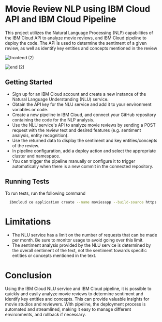# Movie Review NLP using IBM Cloud API and IBM Cloud Pipeline

This project utilizes the Natural Language Processing (NLP) capabilities of the IBM Cloud API to analyze movie reviews, and IBM Cloud pipeline to deploy the code. The API is used to determine the sentiment of a given review, as well as identify key entities and concepts mentioned in the review

![frontend (2)](https://user-images.githubusercontent.com/95765364/213115264-e0c1f6a2-294c-43fa-86df-bef89a867ba2.png)

![end (2)](https://user-images.githubusercontent.com/95765364/213115313-eda3126c-7a6f-42cf-b1bc-84a33e4a730f.png)


## Getting Started
- Sign up for an IBM Cloud account and create a new instance of the Natural Language Understanding (NLU) service.
- Obtain the API key for the NLU service and add it to your environment variables or code.
- Create a new pipeline in IBM Cloud, and connect your GitHub repository containing the code for the NLP analysis.
- Use the NLU service's API to analyze movie reviews by sending a POST request with the review text and desired features (e.g. sentiment analysis, entity recognition).
- Use the returned data to display the sentiment and key entities/concepts of the review.
- In pipeline configuration, add a deploy action and select the appropriate cluster and namespace.
- You can trigger the pipeline manually or configure it to trigger automatically when there is a new commit in the connected repository.

## Running Tests

To run tests, run the following command

```bash
  ibmcloud ce application create --name moviesapp --build-source https://github.com/Sam-Joshua-S/Movie-Database-v2.0.git --image us.icr.io/${SN_ICR_NAMESPACE}/moviesapp --registry-secret icr-secret --env NLU_APIKEY=8yS0uFjVRsCvQ################ --env NLU_URL=https://api.au-syd.natural-language-understanding.watson.cloud.ibm.com/instances/#################### --env CLOUDANT_URL=https://apikey-v2-########################-60336fbafb1a-bluemix.cloudantnosqldb.appdomain.cloud --env CLOUDANT_USERNAME=apikey-v2-1############################### --env CLOUDANT_PASSWORD=##############################
```


# Limitations
- The NLU service has a limit on the number of requests that can be made per month. Be sure to monitor usage to avoid going over this limit.
- The sentiment analysis provided by the NLU service is determined by the overall sentiment of the text, not the sentiment towards specific entities or concepts mentioned in the text.

# Conclusion
Using the IBM Cloud NLU service and IBM Cloud pipeline, it is possible to quickly and easily analyze movie reviews to determine sentiment and identify key entities and concepts. This can provide valuable insights for movie studios and reviewers. With pipeline, the deployment process is automated and streamlined, making it easy to manage different environments, and rollback if necessary.
